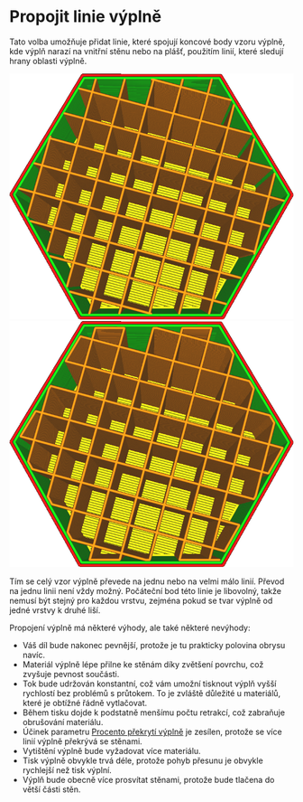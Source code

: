 Propojit linie výplně
==
Tato volba umožňuje přidat linie, které spojují koncové body vzoru výplně, kde výplň narazí na vnitřní stěnu nebo na plášť, použitím linií, které sledují hrany oblasti výplně.

![Není propojena žádná linie výplně](../../../articles/images/zig_zaggify_infill_disabled.png)
![Propojené linie výplně](../../../articles/images/zig_zaggify_infill_enabled.png)

Tím se celý vzor výplně převede na jednu nebo na velmi málo linií. Převod na jednu linii není vždy možný. Počáteční bod této linie je libovolný, takže nemusí být stejný pro každou vrstvu, zejména pokud se tvar výplně od jedné vrstvy k druhé liší.

Propojení výplně má některé výhody, ale také některé nevýhody:
* Váš díl bude nakonec pevnější, protože je tu prakticky polovina obrysu navíc.
* Materiál výplně lépe přilne ke stěnám díky zvětšení povrchu, což zvyšuje pevnost součásti.
* Tok bude udržován konstantní, což vám umožní tisknout výplň vyšší rychlostí bez problémů s průtokem. To je zvláště důležité u materiálů, které je obtížné řádně vytlačovat.
* Během tisku dojde k podstatně menšímu počtu retrakcí, což zabraňuje obrušování materiálu.
* Účinek parametru [Procento překrytí výplně](infill_overlap.md) je zesílen, protože se více linií výplně překrývá se stěnami.
* Vytištění výplně bude vyžadovat více materiálu.
* Tisk výplně obvykle trvá déle, protože pohyb přesunu je obvykle rychlejší než tisk výplní.
* Výplň bude obecně více prosvítat stěnami, protože bude tlačena do větší části stěn.